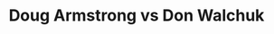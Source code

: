 ---
title: Doug Armstrong vs Don Walchuk
player1:
  name: Armstrong, Doug
  percent: 89
  wins: 1
  losses: 0
player2:
  name: Walchuk, Don
  percent: 83
  wins: 0
  losses: 1
games:
- player1:
    team: MB
    position: Lead
    percent: 89
    win: 1
    loss: 0
  player2:
    team: AB
    position: Third
    percent: 83
    win: 0
    loss: 1
  event: Brier
  year: 2000
  draw: Round Robin(11)
  score: AB 4 - MB 10
- player1:
    team: STO
    position: Lead
    percent: 77
    win: 1
    loss: 0
  player2:
    team: MAR
    position: Third
    percent: 74
    win: 0
    loss: 1
  event: Trials (Men)
  year: 2001
  draw: Round Robin(4)
  score: STO 8 - MAR 3
---